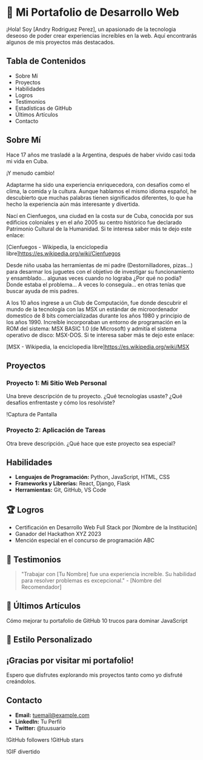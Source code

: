 # 🚀 Mi Portafolio de Desarrollo Web

¡Hola! Soy [Andry Rodriguez Perez], un apasionado de la tecnologia deseoso de poder crear experiencias increíbles en la web. Aquí encontrarás algunos de mis proyectos más destacados.

## Tabla de Contenidos

- Sobre Mí
- Proyectos
- Habilidades
- Logros
- Testimonios
- Estadísticas de GitHub
- Últimos Artículos
- Contacto

## Sobre Mí

Hace 17 años me trasladé a la Argentina, después de haber vivido casi toda mi vida en Cuba. 

¡Y menudo cambio! 

Adaptarme ha sido una experiencia enriquecedora, con desafíos como el clima, la comida y la cultura. Aunque hablamos el mismo idioma español, he descubierto que muchas palabras tienen significados diferentes, lo que ha hecho la experiencia aún más interesante y divertida.

Nací en Cienfuegos, una ciudad en la costa sur de Cuba, conocida por sus edificios coloniales y en el año 2005 su centro histórico fue declarado Patrimonio Cultural de la Humanidad. Si te interesa saber más te dejo este enlace:

[Cienfuegos - Wikipedia, la enciclopedia libre]https://es.wikipedia.org/wiki/Cienfuegos

Desde niño usaba las herramientas de mi padre (Destornilladores, pizas…) para desarmar los juguetes con el objetivo de investigar su funcionamiento y ensamblado... algunas veces cuando no lograba ¿Por qué no podía? Donde estaba el problema… A veces lo conseguía… en otras tenías que buscar ayuda de mis padres. 

A los 10 años ingrese a un Club de Computación, fue donde descubrir el mundo de la tecnología con las MSX un estándar de microordenador domestico de 8 bits comercializadas durante los años 1980 y principio de los años 1990. Increíble incorporaban un entorno de programación en la ROM del sistema: MSX BASIC 1.0 (de Microsoft) y admitía el sistema operativo de disco: MSX-DOS. Si te interesa saber más te dejo este enlace:

[MSX - Wikipedia, la enciclopedia libre]https://es.wikipedia.org/wiki/MSX

## Proyectos

### Proyecto 1: Mi Sitio Web Personal
Una breve descripción de tu proyecto. ¿Qué tecnologías usaste? ¿Qué desafíos enfrentaste y cómo los resolviste?

!Captura de Pantalla

### Proyecto 2: Aplicación de Tareas
Otra breve descripción. ¿Qué hace que este proyecto sea especial?

## Habilidades

- **Lenguajes de Programación:** Python, JavaScript, HTML, CSS
- **Frameworks y Librerías:** React, Django, Flask
- **Herramientas:** Git, GitHub, VS Code

## 🏆 Logros

- Certificación en Desarrollo Web Full Stack por [Nombre de la Institución]
- Ganador del Hackathon XYZ 2023
- Mención especial en el concurso de programación ABC

## 💬 Testimonios

> "Trabajar con [Tu Nombre] fue una experiencia increíble. Su habilidad para resolver problemas es excepcional." - [Nombre del Recomendador]

## 📝 Últimos Artículos

Cómo mejorar tu portafolio de GitHub
10 trucos para dominar JavaScript

## 🎨 Estilo Personalizado
<div style=“background-color: #f0f0f0; padding: 10px; border-radius: 5px;”> <h2>¡Gracias por visitar mi portafolio!</h2> <p>Espero que disfrutes explorando mis proyectos tanto como yo disfruté creándolos.</p> </div>

## Contacto

- **Email:** tuemail@example.com
- **LinkedIn:** Tu Perfil
- **Twitter:** @tuusuario

!GitHub followers
!GitHub stars

!GIF divertido


<!--
**arperezinf/arperezinf** is a ✨ _special_ ✨ repository because its `README.md` (this file) appears on your GitHub profile.

Here are some ideas to get you started:

- 🔭 I’m currently working on ...
- 🌱 I’m currently learning ...
- 👯 I’m looking to collaborate on ...
- 🤔 I’m looking for help with ...
- 💬 Ask me about ...
- 📫 How to reach me: ...
- 😄 Pronouns: ...
- ⚡ Fun fact: ...
-->
